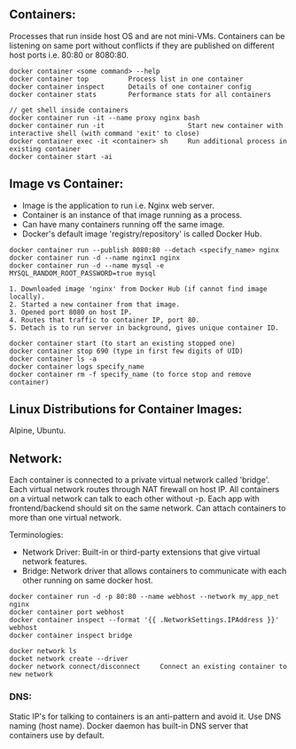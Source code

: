 ## Containers: 
Processes that run inside host OS and are not mini-VMs. Containers can be listening on same port without conflicts if they are published on different host ports i.e. 80:80 or 8080:80.

```
docker container <some command> --help
docker container top          Process list in one container
docker container inspect      Details of one container config
docker container stats        Performance stats for all containers

// get shell inside containers
docker container run -it --name proxy nginx bash
docker container run -it                     Start new container with interactive shell (with command 'exit' to close)
docker container exec -it <container> sh     Run additional process in existing container
docker container start -ai 
```

## Image vs Container:
- Image is the application to run i.e. Nginx web server.
- Container is an instance of that image running as a process.
- Can have many containers running off the same image.
- Docker's default image 'registry/repository' is called Docker Hub.

```
docker container run --publish 8080:80 --detach <specify_name> nginx
docker container run -d --name nginx1 nginx
docker container run -d --name mysql -e MYSQL_RANDOM_ROOT_PASSWORD=true mysql

1. Downloaded image 'nginx' from Docker Hub (if cannot find image locally).
2. Started a new container from that image.
3. Opened port 8080 on host IP.
4. Routes that traffic to container IP, port 80.
5. Detach is to run server in background, gives unique container ID.

docker container start (to start an existing stopped one)
docker container stop 690 (type in first few digits of UID)
docker container ls -a
docker container logs specify_name
docker container rm -f specify_name (to force stop and remove container)
```

## Linux Distributions for Container Images:
Alpine, Ubuntu.

## Network:
Each container is connected to a private virtual network called 'bridge'. Each virtual network routes through NAT firewall on host IP. All containers on a virtual network can talk to each other without -p. Each app with frontend/backend should sit on the same network. Can attach containers to more than one virtual network.

Terminologies:
- Network Driver: Built-in or third-party extensions that give virtual network features.
- Bridge: Network driver that allows containers to communicate with each other running on same docker host.

``` 
docker container run -d -p 80:80 --name webhost --network my_app_net nginx
docker container port webhost
docker container inspect --format '{{ .NetworkSettings.IPAddress }}' webhost
docker container inspect bridge

docker network ls
docket network create --driver
docker network connect/disconnect     Connect an existing container to new network

```
### DNS:
Static IP's for talking to containers is an anti-pattern and avoid it. Use DNS naming (host name). Docker daemon has built-in DNS server that containers use by default.
